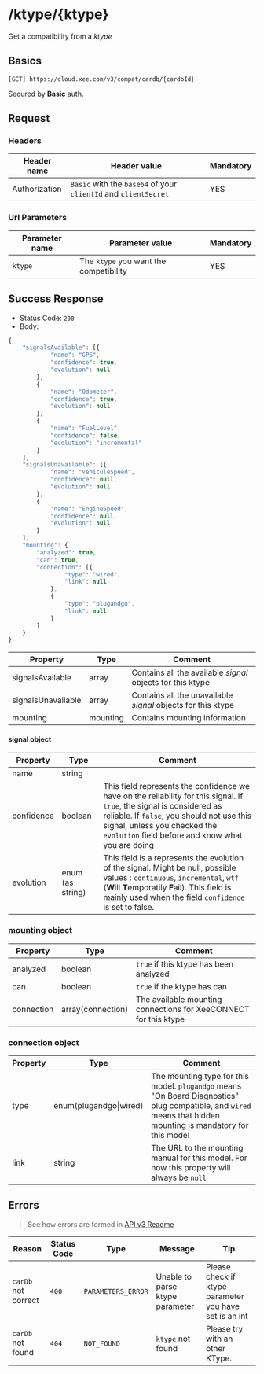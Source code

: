 # /ktype/{ktype}

Get a compatibility from a *ktype*

## Basics

`[GET] https://cloud.xee.com/v3/compat/cardb/{cardbId}`

Secured by **Basic** auth.

## Request

### Headers

|Header name|Header value|Mandatory|
|---|---|---|
|Authorization|`Basic` with the `base64` of your `clientId` and  `clientSecret `|YES|

### Url Parameters

|Parameter name|Parameter value|Mandatory|
|---|---|---|
|`ktype`|The `ktype` you want the compatibility|YES|

## Success Response

- Status Code: `200`
- Body:

```javascript
{
    "signalsAvailable": [{
            "name": "GPS",
            "confidence": true,
            "evolution": null
        },
        {
            "name": "Odometer",
            "confidence": true,
            "evolution": null
        },
        {
            "name": "FuelLevel",
            "confidence": false,
            "evolution": "incremental"
        }
    ],
    "signalsUnavailable": [{
            "name": "VehiculeSpeed",
            "confidence": null,
            "evolution": null
        },
        {
            "name": "EngineSpeed",
            "confidence": null,
            "evolution": null
        }
    ],
    "mounting": {
        "analyzed": true,
        "can": true,
        "connection": [{
                "type": "wired",
                "link": null
            },
            {
                "type": "plugandgo",
                "link": null
            }
        ]
    }
}
```

|Property|Type|Comment|
|---|---|---|
|signalsAvailable|array|Contains all the available *signal* objects for this ktype|
|signalsUnavailable|array|Contains all the unavailable *signal* objects for this ktype|
|mounting|mounting|Contains mounting information|

#### signal object

|Property|Type|Comment|
|---|---|---|
|name|string||
|confidence|boolean|This field represents the confidence we have on the reliability for this signal. If `true`, the signal is considered as reliable. If `false`, you should not use this signal, unless you checked the `evolution` field before and know what you are doing|
|evolution|enum (as string)|This field is a represents the evolution of the signal. Might be null, possible values : `continuous`, `incremental`, `wtf` (**W**ill **T**emporatily **F**ail). This field is mainly used when the field `confidence` is set to false.|


### mounting object

|Property|Type|Comment|
|---|---|---|
|analyzed|boolean|`true` if this ktype has been analyzed|
|can|boolean|`true` if the ktype has can|
|connection|array(connection)|The available mounting connections for XeeCONNECT for this ktype|


### connection object

|Property|Type|Comment|
|---|---|---|
|type|enum(plugandgo\|wired)|The mounting type for this model. `plugandgo` means "On Board Diagnostics" plug compatible, and `wired` means that hidden mounting is mandatory for this model|
|link|string|The URL to the mounting manual for this model. For now this property will always be `null`|


## Errors

> See how errors are formed in [API v3 Readme](https://github.com/xee-lab/xee-api-docs/tree/master/api/api/v3#errors)

|Reason|Status Code|Type|Message|Tip|
|---|---|---|---|---|
|`carDb` not correct|`400`|`PARAMETERS_ERROR`|Unable to parse ktype parameter|Please check if ktype parameter you have set is an int|
|`carDb` not found|`404`|`NOT_FOUND`|`ktype` not found|Please try with an other KType.|
